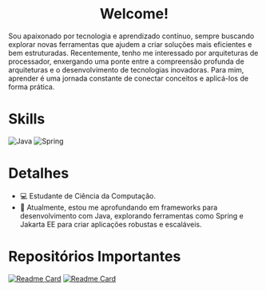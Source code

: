 <h1 align="center">Welcome!</h1>

Sou apaixonado por tecnologia e aprendizado contínuo, sempre buscando explorar novas ferramentas que ajudem a criar soluções mais eficientes e bem estruturadas.
Recentemente, tenho me interessado por arquiteturas de processador, enxergando uma ponte entre a compreensão profunda de arquiteturas e o desenvolvimento de tecnologias inovadoras. 
Para mim, aprender é uma jornada constante de conectar conceitos e aplicá-los de forma prática.



# Skills
![Java](https://img.shields.io/badge/java-%23ED8B00.svg?style=for-the-badge&logo=openjdk&logoColor=white) ![Spring](https://img.shields.io/badge/spring-%236DB33F.svg?style=for-the-badge&logo=spring&logoColor=white)

# Detalhes
- :computer: Estudante de Ciência da Computação.
-  :wrench: Atualmente, estou me aprofundando em frameworks para desenvolvimento com Java,
  explorando ferramentas como Spring e Jakarta EE para criar aplicações robustas e escaláveis.

  # Repositórios Importantes
  [![Readme Card](https://github-readme-stats.vercel.app/api/pin/?username=luka-izac&repo=lab-padroes-projeto-spring&theme=tokyonight)](https://github.com/luka-izac/lab-padroes-projeto-spring) [![Readme Card](https://github-readme-stats.vercel.app/api/pin/?username=luka-izac&repo=Spring-Data-Jpa&theme=tokyonight)](https://github.com/luka-izac/Spring-Data-Jpa)
  
